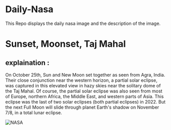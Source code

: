 # Daily-Nasa

This Repo displays the daily nasa image and the description of the image.

<!--NASA-->
# Sunset, Moonset, Taj Mahal
## explaination :

On October 25th, Sun and New Moon set together as seen from Agra, India. Their close conjunction near the western horizon, a partial solar eclipse, was captured in this elevated view in hazy skies near the solitary dome of the Taj Mahal. Of course, the partial solar eclipse was also seen from most of Europe, northern Africa, the Middle East, and western parts of Asia. This eclipse was the last of two solar eclipses (both partial eclipses) in 2022. But the next Full Moon will slide through planet Earth's shadow on November 7/8, in a total lunar eclipse.

![NASA](https://apod.nasa.gov/apod/image/2210/2022-10-25pseTaj600h.jpg)
<!--/NASA-->